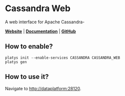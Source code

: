 # Cassandra Web

A web interface for Apache Cassandra-

**[Website](http://avalanche123.com/cassandra-web/)** | **[Documentation](http://avalanche123.com/cassandra-web)** | **[GitHub](https://github.com/avalanche123/cassandra-web)**

## How to enable?

```
platys init --enable-services CASSANDRA CASSANDRA_WEB
platys gen
```

## How to use it?

Navigate to <http://dataplatform:28120>.
